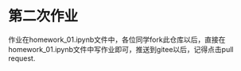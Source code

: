 # 第二次作业

作业在homework_01.ipynb文件中，各位同学fork此仓库以后，直接在homework_01.ipynb文件中写作业即可，推送到gitee以后，记得点击pull request.